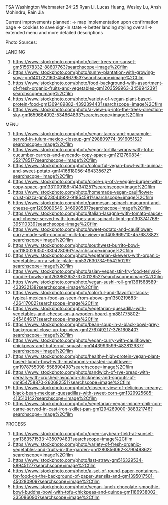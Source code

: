 TSA Washington Webmaster 24-25
Ryan Li, Lucas Huang, Wesley Lu, Ansh Mohindru, Rain Jia

Current improvements planned:
-> map implementation upon confirmation page
-> cookies to save sign-in state
-> better landing styling overall
-> extended menu and more detailed descriptions

Photo Sources:

LANDING
1. https://www.istockphoto.com/photo/olive-trees-on-sunset-gm515678332-88607763?searchscope=image%2Cfilm
2. https://www.istockphoto.com/photo/sunny-plantation-with-growing-soya-gm1401722160-454867953?searchscope=image%2Cfilm
3. https://www.istockphoto.com/photo/food-background-with-assortment-of-fresh-organic-fruits-and-vegetables-gm1203599963-345994239?searchscope=image%2Cfilm
4. https://www.istockphoto.com/photo/variety-of-vegan-plant-based-protein-food-gm1369489882-439239443?searchscope=image%2Cfilm
5. https://www.istockphoto.com/photo/a-view-up-into-the-trees-direction-sky-gm1659684092-534864893?searchscope=image%2Cfilm


MENU
1. https://www.istockphoto.com/photo/vegan-tacos-and-guacamole-served-in-tulum-mexico-closeup-gm1298809774-391605152?searchscope=image%2Cfilm
2. https://www.istockphoto.com/photo/vegan-tortilla-wraps-with-tofu-cucumber-carrots-and-avocado-copy-space-gm1212760834-352178517?searchscope=image%2Cfilm
3. https://www.istockphoto.com/photo/colourful-vegan-bowl-with-quinoa-and-sweet-potato-gm1416818056-464335672?searchscope=image%2Cfilm
4. https://www.istockphoto.com/photo/close-up-of-a-veggie-burger-with-copy-space-gm1331109186-414341251?searchscope=image%2Cfilm
5. https://www.istockphoto.com/photo/homemade-vegan-cauliflower-crust-pizza-gm523044922-91854591?searchscope=image%2Cfilm
6. https://www.istockphoto.com/photo/parmesan-spinach-macaroni-and-cheese-gm1205080549-346998587?searchscope=image%2Cfilm
7. https://www.istockphoto.com/photo/italian-lasagna-with-tomato-sauce-and-cheese-served-with-tomatoes-and-spinach-light-gm1303741768-395110339?searchscope=image%2Cfilm
8. https://www.istockphoto.com/photo/sweet-potato-and-cauliflower-curry-made-with-coconut-milk-top-view-gm1405969710-457687882?searchscope=image%2Cfilm
9. https://www.istockphoto.com/photo/southwest-burrito-bowl-gm1180029350-330428096?searchscope=image%2Cfilm
10. https://www.istockphoto.com/photo/vegetarian-skewers-with-organic-vegetables-on-a-white-plate-gm537630734-95425029?searchscope=image%2Cfilm
11. https://www.istockphoto.com/photo/asian-vegan-stir-fry-food-teriyaki-noodle-bowls-gm1263862652-370012852?searchscope=image%2Cfilm
12. https://www.istockphoto.com/photo/vegan-sushi-roll-gm1361568589-433932138?searchscope=image%2Cfilm
13. https://www.istockphoto.com/photo/colorful-and-flavorful-tacos-typical-mexican-food-as-seen-from-above-gm1350219683-426417002?searchscope=image%2Cfilm
14. https://www.istockphoto.com/photo/vegetarian-quesadilla-with-vegetables-and-cheese-on-a-wooden-board-gm881775802-245464617?searchscope=image%2Cfilm
15. https://www.istockphoto.com/photo/bean-soup-in-a-black-bowl-grey-background-close-up-top-view-gm1276749217-376160840?searchscope=image%2Cfilm
16. https://www.istockphoto.com/photo/vegan-curry-with-cauliflower-chickpeas-and-butternut-squash-gm1443993599-482812937?searchscope=image%2Cfilm
17. https://www.istockphoto.com/photo/healthy-high-protein-vegan-plant-based-lunch-bowl-with-mushrooms-roasted-cauliflower-gm1978755098-558890498?searchscope=image%2Cfilm
18. https://www.istockphoto.com/photo/sandwich-of-rye-bread-with-cereals-with-crushed-avocado-chickpeas-and-sprouts-of-gm954758870-260682551?searchscope=image%2Cfilm
19. https://www.istockphoto.com/photo/closeup-view-of-delicious-creamy-black-bean-mexican-quesadillas-with-sweet-corn-gm1329925685-413510142?searchscope=image%2Cfilm
20. https://www.istockphoto.com/photo/vegetarian-vegan-mince-chili-con-carne-served-in-cast-iron-skillet-pan-gm1294269000-388321746?searchscope=image%2Cfilm

PROCESS
1. https://www.istockphoto.com/photo/open-soybean-field-at-sunset-gm1363571533-435079483?searchscope=image%2Cfilm
2. https://www.istockphoto.com/photo/variety-of-fresh-organic-vegetables-and-fruits-in-the-garden-gm1280856062-379049862?searchscope=image%2Cfilm
3. https://www.istockphoto.com/photo/last-straw-gm516329534-88945127?searchscope=image%2Cfilm
4. https://www.istockphoto.com/photo/a-set-of-round-paper-containers-for-food-on-the-background-of-paper-utensils-and-gm1395017501-450280909?searchscope=image%2Cfilm
5. https://www.istockphoto.com/photo/vegan-lunch-chocolate-smoothie-bowl-buddha-bowl-with-tofu-chickpeas-and-quinoa-gm1186938002-335086090?searchscope=image%2Cfilm
